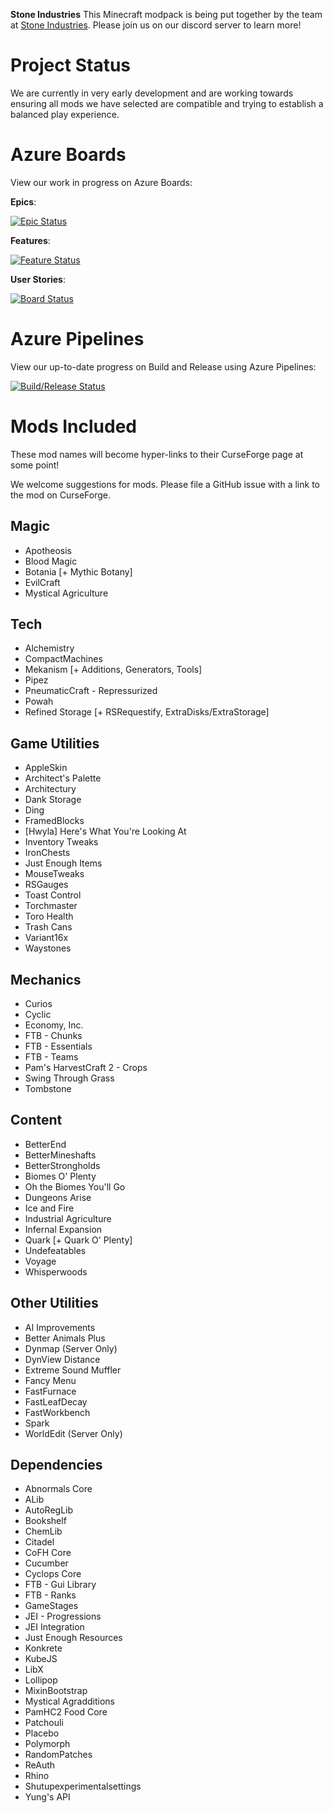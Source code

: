 **Stone Industries**
This Minecraft modpack is being put together by the team at [Stone Industries](https://discord.gg/VrgmsNJUmq). Please join us on our discord server to learn more!

# **Project Status**
We are currently in very early development and are working towards ensuring all mods we have selected are compatible and trying to establish a balanced play experience.

# **Azure Boards**
View our work in progress on Azure Boards:

**Epics**:

[![Epic Status](https://dev.azure.com/SandboxServers/ccebe52c-6200-4e49-ae18-5217b565db46/838ef962-f749-478b-b2ab-61f86f3765b3/_apis/work/boardbadge/d5cf8915-7453-4511-8b98-6794d39867bf?columnOptions=1)](https://dev.azure.com/SandboxServers/ccebe52c-6200-4e49-ae18-5217b565db46/_boards/board/t/838ef962-f749-478b-b2ab-61f86f3765b3/Microsoft.EpicCategory/)

**Features**:

[![Feature Status](https://dev.azure.com/SandboxServers/ccebe52c-6200-4e49-ae18-5217b565db46/838ef962-f749-478b-b2ab-61f86f3765b3/_apis/work/boardbadge/58f8074a-5b9c-4d0e-bac0-ed4b19a7669c?columnOptions=1)](https://dev.azure.com/SandboxServers/ccebe52c-6200-4e49-ae18-5217b565db46/_boards/board/t/838ef962-f749-478b-b2ab-61f86f3765b3/Microsoft.FeatureCategory/)

**User Stories**:

[![Board Status](https://dev.azure.com/SandboxServers/ccebe52c-6200-4e49-ae18-5217b565db46/838ef962-f749-478b-b2ab-61f86f3765b3/_apis/work/boardbadge/8efc6553-73b9-47d7-a263-5aaf4aba891c?columnOptions=1)](https://dev.azure.com/SandboxServers/ccebe52c-6200-4e49-ae18-5217b565db46/_boards/board/t/838ef962-f749-478b-b2ab-61f86f3765b3/Microsoft.RequirementCategory/)

# **Azure Pipelines**
View our up-to-date progress on Build and Release using Azure Pipelines:

[![Build/Release Status](https://dev.azure.com/SandboxServers/StoneIndustries/_apis/build/status/StoneIndustries?branchName=master)](https://dev.azure.com/SandboxServers/StoneIndustries/_build/latest?definitionId=2&branchName=master)

# **Mods Included**
These mod names will become hyper-links to their CurseForge page at some point!

We welcome suggestions for mods. Please file a GitHub issue with a link to the mod on CurseForge.

## **Magic**
- Apotheosis
- Blood Magic
- Botania [+ Mythic Botany]
- EvilCraft
- Mystical Agriculture

## **Tech**
- Alchemistry
- CompactMachines
- Mekanism [+ Additions, Generators, Tools]
- Pipez
- PneumaticCraft - Repressurized
- Powah 
- Refined Storage [+ RSRequestify, ExtraDisks/ExtraStorage]

## **Game Utilities**
- AppleSkin
- Architect's Palette
- Architectury
- Dank Storage
- Ding
- FramedBlocks
- [Hwyla] Here's What You're Looking At
- Inventory Tweaks
- IronChests
- Just Enough Items
- MouseTweaks
- RSGauges
- Toast Control
- Torchmaster
- Toro Health
- Trash Cans
- Variant16x
- Waystones

## **Mechanics**
- Curios
- Cyclic
- Economy, Inc.
- FTB - Chunks
- FTB - Essentials
- FTB - Teams
- Pam's HarvestCraft 2 - Crops
- Swing Through Grass
- Tombstone


## **Content**
- BetterEnd
- BetterMineshafts
- BetterStrongholds
- Biomes O' Plenty
- Oh the Biomes You'll Go
- Dungeons Arise
- Ice and Fire
- Industrial Agriculture
- Infernal Expansion
- Quark [+ Quark O' Plenty]
- Undefeatables
- Voyage
- Whisperwoods

## **Other Utilities**
- AI Improvements
- Better Animals Plus
- Dynmap (Server Only)
- DynView Distance
- Extreme Sound Muffler
- Fancy Menu
- FastFurnace
- FastLeafDecay
- FastWorkbench
- Spark
- WorldEdit (Server Only)

## **Dependencies**
- Abnormals Core
- ALib
- AutoRegLib
- Bookshelf
- ChemLib
- Citadel
- CoFH Core
- Cucumber
- Cyclops Core
- FTB - Gui Library
- FTB - Ranks
- GameStages
- JEI - Progressions
- JEI Integration
- Just Enough Resources
- Konkrete
- KubeJS
- LibX
- Lollipop
- MixinBootstrap
- Mystical Agradditions
- PamHC2 Food Core
- Patchouli
- Placebo
- Polymorph
- RandomPatches
- ReAuth
- Rhino
- Shutupexperimentalsettings
- Yung's API